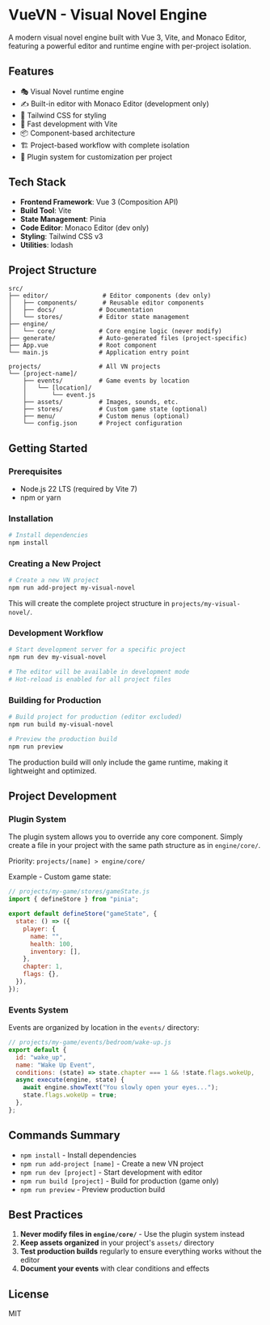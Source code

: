 # VueVN - Visual Novel Engine

A modern visual novel engine built with Vue 3, Vite, and Monaco Editor, featuring a powerful editor and runtime engine with per-project isolation.

## Features

- 🎭 Visual Novel runtime engine
- ✍️ Built-in editor with Monaco Editor (development only)
- 🎨 Tailwind CSS for styling
- 🚀 Fast development with Vite
- 📦 Component-based architecture
- 🏗️ Project-based workflow with complete isolation
- 🔌 Plugin system for customization per project

## Tech Stack

- **Frontend Framework**: Vue 3 (Composition API)
- **Build Tool**: Vite
- **State Management**: Pinia
- **Code Editor**: Monaco Editor (dev only)
- **Styling**: Tailwind CSS v3
- **Utilities**: lodash

## Project Structure

```
src/
├── editor/               # Editor components (dev only)
│   ├── components/       # Reusable editor components
│   ├── docs/            # Documentation
│   └── stores/          # Editor state management
├── engine/
│   └── core/            # Core engine logic (never modify)
├── generate/            # Auto-generated files (project-specific)
├── App.vue              # Root component
└── main.js              # Application entry point

projects/                # All VN projects
└── [project-name]/
    ├── events/          # Game events by location
    │   └── [location]/
    │       └── event.js
    ├── assets/          # Images, sounds, etc.
    ├── stores/          # Custom game state (optional)
    ├── menu/            # Custom menus (optional)
    └── config.json      # Project configuration
```

## Getting Started

### Prerequisites

- Node.js 22 LTS (required by Vite 7)
- npm or yarn

### Installation

```bash
# Install dependencies
npm install
```

### Creating a New Project

```bash
# Create a new VN project
npm run add-project my-visual-novel
```

This will create the complete project structure in `projects/my-visual-novel/`.

### Development Workflow

```bash
# Start development server for a specific project
npm run dev my-visual-novel

# The editor will be available in development mode
# Hot-reload is enabled for all project files
```

### Building for Production

```bash
# Build project for production (editor excluded)
npm run build my-visual-novel

# Preview the production build
npm run preview
```

The production build will only include the game runtime, making it lightweight and optimized.

## Project Development

### Plugin System

The plugin system allows you to override any core component. Simply create a file in your project with the same path structure as in `engine/core/`.

Priority: `projects/[name] > engine/core/`

Example - Custom game state:

```javascript
// projects/my-game/stores/gameState.js
import { defineStore } from "pinia";

export default defineStore("gameState", {
  state: () => ({
    player: {
      name: "",
      health: 100,
      inventory: [],
    },
    chapter: 1,
    flags: {},
  }),
});
```

### Events System

Events are organized by location in the `events/` directory:

```javascript
// projects/my-game/events/bedroom/wake-up.js
export default {
  id: "wake_up",
  name: "Wake Up Event",
  conditions: (state) => state.chapter === 1 && !state.flags.wokeUp,
  async execute(engine, state) {
    await engine.showText("You slowly open your eyes...");
    state.flags.wokeUp = true;
  },
};
```

## Commands Summary

- `npm install` - Install dependencies
- `npm run add-project [name]` - Create a new VN project
- `npm run dev [project]` - Start development with editor
- `npm run build [project]` - Build for production (game only)
- `npm run preview` - Preview production build

## Best Practices

1. **Never modify files in `engine/core/`** - Use the plugin system instead
2. **Keep assets organized** in your project's `assets/` directory
3. **Test production builds** regularly to ensure everything works without the editor
4. **Document your events** with clear conditions and effects

## License

MIT
